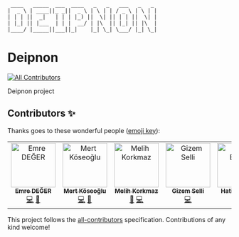 ```              
 ____   _____  ___  ____   _   _   ___   _   _ 
|  _ \ | ____||_ _||  _ \ | \ | | / _ \ | \ | |
| | | ||  _|   | | | |_) ||  \| || | | ||  \| |
| |_| || |___  | | |  __/ | |\  || |_| || |\  |
|____/ |_____||___||_|    |_| \_| \___/ |_| \_|
```
# Deipnon
[![All Contributors](https://img.shields.io/badge/all_contributors-5-orange.svg?style=flat-square)](#contributors)

Deipnon project

## Contributors ✨

Thanks goes to these wonderful people ([emoji key](https://allcontributors.org/docs/en/emoji-key)):

<!-- ALL-CONTRIBUTORS-LIST:START - Do not remove or modify this section -->
<!-- prettier-ignore -->
<table>
  <tr>
    <td align="center"><a href="https://github.com/lexor"><img src="https://avatars1.githubusercontent.com/u/6876048?v=4" width="100px;" alt="Emre DEĞER"/><br /><sub><b>Emre DEĞER</b></sub></a><br /><a href="https://github.com/Deipnon/deipnon/commits?author=lexor" title="Code">💻</a> <a href="#review-lexor" title="Reviewed Pull Requests">👀</a></td>
    <td align="center"><a href="http://mkoseoglu.com"><img src="https://avatars0.githubusercontent.com/u/6067714?v=4" width="100px;" alt="Mert Köseoğlu"/><br /><sub><b>Mert Köseoğlu</b></sub></a><br /><a href="https://github.com/Deipnon/deipnon/commits?author=mksglu" title="Code">💻</a> <a href="#review-mksglu" title="Reviewed Pull Requests">👀</a></td>
    <td align="center"><a href="https://www.findhotel.net/"><img src="https://avatars2.githubusercontent.com/u/15940533?v=4" width="100px;" alt="Melih Korkmaz"/><br /><sub><b>Melih Korkmaz</b></sub></a><br /><a href="#review-melihkorkmaz" title="Reviewed Pull Requests">👀</a> <a href="https://github.com/Deipnon/deipnon/commits?author=melihkorkmaz" title="Code">💻</a></td>
    <td align="center"><a href="https://github.com/gizemcetinkaya"><img src="https://avatars2.githubusercontent.com/u/4254888?v=4" width="100px;" alt="Gizem Selli"/><br /><sub><b>Gizem Selli</b></sub></a><br /><a href="https://github.com/Deipnon/deipnon/commits?author=gizemcetinkaya" title="Code">💻</a></td>
    <td align="center"><a href="https://about.me/hadeyici"><img src="https://avatars3.githubusercontent.com/u/18482866?v=4" width="100px;" alt="Hatice Ergün"/><br /><sub><b>Hatice Ergün</b></sub></a><br /><a href="https://github.com/Deipnon/deipnon/commits?author=hadeyici" title="Code">💻</a></td>
  </tr>
</table>

<!-- ALL-CONTRIBUTORS-LIST:END -->

This project follows the [all-contributors](https://github.com/all-contributors/all-contributors) specification. Contributions of any kind welcome!

